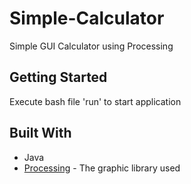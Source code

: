 # Simple-Calculator
Simple GUI Calculator using Processing

## Getting Started
Execute bash file 'run' to start application

## Built With
* Java
* [Processing](https://processing.org/) - The graphic library used
